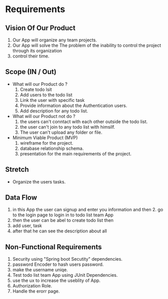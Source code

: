 # Requirements

## Vision Of Our Product

1. Our App will organize any team projects.
2. Our App will solve the  The problem of the inability to control the project through its organization
3. control their time.

## Scope (IN / Out)

* What will our Product do ?
    1. Create todo lsit
    2. Add users to the todo list
    3. Link the user with specific task
    4. Provide information about the Authentication users.
    5. Add description for any todo list.
* What will our Product not do ? 
    1. the users can't conntact with each other outside the todo list.
    2. the user can't join to any todo list with himsilf.
    3. The user can't upload any folder or file.
* Minimum Viable Product (MVP) 
    1. wireframe for the project.
    2. database relationship schema.
    3. presentation for the main requirements of the project.
## Stretch
* Organize the users tasks.

## Data Flow 

1. in this App the user can signup and enter you information and then 2. go to the login page to login in to todo list team App 
3. then the user can be abel to create todo list then 
4. add user, task 
5. after that he can see the description about all

## Non-Functional Requirements
 1. Security using "Spring boot Secutity" dependencies.
 2. password Encoder to hash users password.
 3. make the username uniqe.
 4. Test todo list team App using JUnit Dependencies.
 5. use the ux to increase the useblity of App.
 6. Authorization Role.
 7. Handle the erorr page.
 